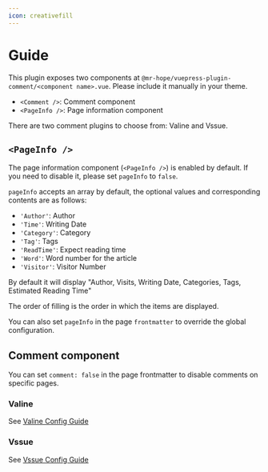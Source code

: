 ```yaml
---
icon: creativefill
---
```


# Guide

This plugin exposes two components at `@mr-hope/vuepress-plugin-comment/<component name>.vue`. Please include it manually in your theme.

- `<Comment />`: Comment component
- `<PageInfo />`: Page information component

There are two comment plugins to choose from: Valine and Vssue.

## `<PageInfo />`

The page information component (`<PageInfo />`) is enabled by default. If you need to disable it, please set `pageInfo` to `false`.

`pageInfo` accepts an array by default, the optional values and corresponding contents are as follows:

- `'Author'`: Author
- `'Time'`: Writing Date
- `'Category'`: Category
- `'Tag'`: Tags
- `'ReadTime'`: Expect reading time
- `'Word'`: Word number for the article
- `'Visitor'`: Visitor Number

By default it will display "Author, Visits, Writing Date, Categories, Tags, Estimated Reading Time"

The order of filling is the order in which the items are displayed.

You can also set `pageInfo` in the page `frontmatter` to override the global configuration.

## Comment component

You can set `comment: false` in the page frontmatter to disable comments on specific pages.

### Valine

See [Valine Config Guide](valine.md)

### Vssue

See [Vssue Config Guide](vssue.md)
